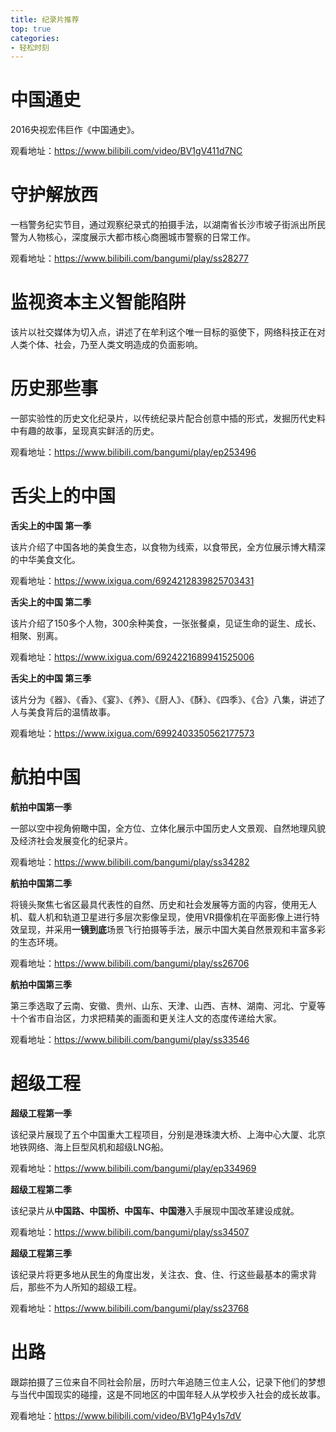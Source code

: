 ```yaml
---
title: 纪录片推荐
top: true
categories: 
- 轻松时刻
---
```


# 中国通史

2016央视宏伟巨作《中国通史》。

观看地址：https://www.bilibili.com/video/BV1gV411d7NC

# 守护解放西

一档警务纪实节目，通过观察纪录式的拍摄手法，以湖南省长沙市坡子街派出所民警为人物核心，深度展示大都市核心商圈城市警察的日常工作。

观看地址：https://www.bilibili.com/bangumi/play/ss28277

# 监视资本主义智能陷阱

该片以社交媒体为切入点，讲述了在牟利这个唯一目标的驱使下，网络科技正在对人类个体、社会，乃至人类文明造成的负面影响。

# 历史那些事

一部实验性的历史文化纪录片，以传统纪录片配合创意中插的形式，发掘历代史料中有趣的故事，呈现真实鲜活的历史。

观看地址：https://www.bilibili.com/bangumi/play/ep253496

# 舌尖上的中国

**舌尖上的中国 第一季**

该片介绍了中国各地的美食生态，以食物为线索，以食带民，全方位展示博大精深的中华美食文化。

观看地址：https://www.ixigua.com/6924212839825703431

**舌尖上的中国 第二季**

该片介绍了150多个人物，300余种美食，一张张餐桌，见证生命的诞生、成长、相聚、别离。

观看地址：https://www.ixigua.com/6924221689941525006

**舌尖上的中国 第三季**

该片分为《器》、《香》、《宴》、《养》、《厨人》、《酥》、《四季》、《合》八集，讲述了人与美食背后的温情故事。

观看地址：https://www.ixigua.com/6992403350562177573

# 航拍中国

**航拍中国第一季**

一部以空中视角俯瞰中国，全方位、立体化展示中国历史人文景观、自然地理风貌及经济社会发展变化的纪录片。

观看地址：https://www.bilibili.com/bangumi/play/ss34282

**航拍中国第二季**

将镜头聚焦七省区最具代表性的自然、历史和社会发展等方面的内容，使用无人机、载人机和轨道卫星进行多层次影像呈现，使用VR摄像机在平面影像上进行特效呈现，并采用**一镜到底**场景飞行拍摄等手法，展示中国大美自然景观和丰富多彩的生态环境。

观看地址：https://www.bilibili.com/bangumi/play/ss26706

**航拍中国第三季**

第三季选取了云南、安徽、贵州、山东、天津、山西、吉林、湖南、河北、宁夏等十个省市自治区，力求把精美的画面和更关注人文的态度传递给大家。

观看地址：https://www.bilibili.com/bangumi/play/ss33546

# 超级工程

**超级工程第一季**

该纪录片展现了五个中国重大工程项目，分别是港珠澳大桥、上海中心大厦、北京地铁网络、海上巨型风机和超级LNG船。

观看地址：https://www.bilibili.com/bangumi/play/ep334969

**超级工程第二季**

该纪录片从**中国路、中国桥、中国车、中国港**入手展现中国改革建设成就。

观看地址：https://www.bilibili.com/bangumi/play/ss34507

**超级工程第三季**

该纪录片将更多地从民生的角度出发，关注衣、食、住、行这些最基本的需求背后，那些不为人所知的超级工程。

观看地址：https://www.bilibili.com/bangumi/play/ss23768

# 出路

跟踪拍摄了三位来自不同社会阶层，历时六年追随三位主人公，记录下他们的梦想与当代中国现实的碰撞，这是不同地区的中国年轻人从学校步入社会的成长故事。

观看地址：https://www.bilibili.com/video/BV1gP4y1s7dV